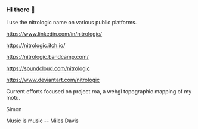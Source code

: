 ### Hi there 👋

I use the nitrologic name on various public platforms.

https://www.linkedin.com/in/nitrologic/

https://nitrologic.itch.io/

https://nitrologic.bandcamp.com/

https://soundcloud.com/nitrologic

https://www.deviantart.com/nitrologic

Current efforts focused on project roa, a webgl topographic mapping of my motu.

Simon

Music is music -- Miles Davis

